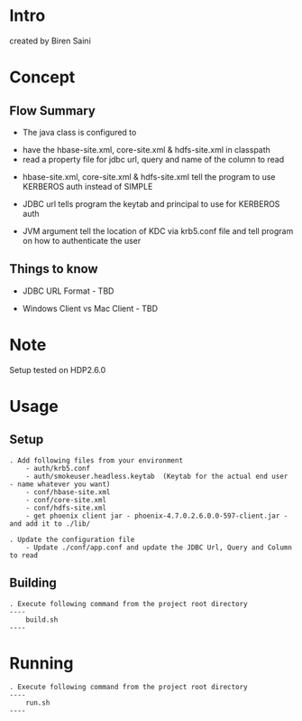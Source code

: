 # Intro
created by Biren Saini

# Concept 

## Flow Summary

* The java class is configured to 
 - have the hbase-site.xml, core-site.xml & hdfs-site.xml in classpath 
 - read a property file for jdbc url, query and name of the column to read
* hbase-site.xml, core-site.xml & hdfs-site.xml tell the program to use KERBEROS auth instead of SIMPLE

* JDBC url tells program the keytab and principal to use for KERBEROS auth

* JVM argument tell the location of KDC via krb5.conf file and tell program on how to authenticate the user 


## Things to know

* JDBC URL Format - TBD

* Windows Client vs Mac Client - TBD

# Note

Setup tested on HDP2.6.0


# Usage 

## Setup
	. Add following files from your environment 
		- auth/krb5.conf 
		- auth/smokeuser.headless.keytab  (Keytab for the actual end user - name whatever you want) 
		- conf/hbase-site.xml
		- conf/core-site.xml
		- conf/hdfs-site.xml
		- get phoenix client jar - phoenix-4.7.0.2.6.0.0-597-client.jar - and add it to ./lib/
		
	. Update the configuration file 
		- Update ./conf/app.conf and update the JDBC Url, Query and Column to read
		
## Building 
	. Execute following command from the project root directory 
	----
		build.sh
	----

# Running
	. Execute following command from the project root directory 
	----
		run.sh
	----
		
